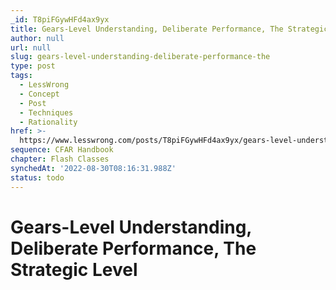 ```yaml
---
_id: T8piFGywHFd4ax9yx
title: Gears-Level Understanding, Deliberate Performance, The Strategic Level
author: null
url: null
slug: gears-level-understanding-deliberate-performance-the
type: post
tags:
  - LessWrong
  - Concept
  - Post
  - Techniques
  - Rationality
href: >-
  https://www.lesswrong.com/posts/T8piFGywHFd4ax9yx/gears-level-understanding-deliberate-performance-the
sequence: CFAR Handbook
chapter: Flash Classes
synchedAt: '2022-08-30T08:16:31.988Z'
status: todo
---
```


# Gears-Level Understanding, Deliberate Performance, The Strategic Level
